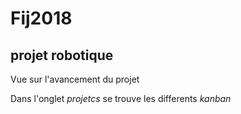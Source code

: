 # Fij2018
## projet robotique 
Vue sur l'avancement du projet

Dans l'onglet *projetcs* se trouve les differents *kanban*
